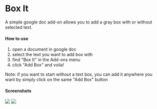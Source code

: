# Box It
A simple google doc add-on allows you to add a gray box with or without selected text.

#### How to use
1. open a document in google doc
2. select the text you want to add box with
2. find "Box It" in the Add-ons menu
3. click "Add Box" and voila!

Note: if you want to start without a text box, you can add it anywhere you want by simply click on the same "Add Box" button

#### Screenshots
![](https://raw.github.com/amiechen/Box-it/master/screenshots/optimized/1-xs.png)
![](https://raw.github.com/amiechen/Box-it/master/screenshots/optimized/2-xs.png)

